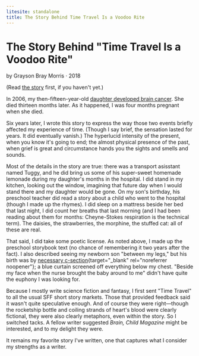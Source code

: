 ```yaml
---
litesite: standalone
title: The Story Behind Time Travel Is a Voodoo Rite
---
```

# The Story Behind "Time Travel Is a Voodoo Rite"

by Grayson Bray Morris ⋅ 2018

(Read [the story](HOME_URL_PHtime-travel-voodoo-rite/) first, if you haven't
yet.)

In 2006, my then-fifteen-year-old [daughter developed brain cancer](DOMAIN_URL_PHcancer-blog/). She
died thirteen months later. As it happened, I was four months pregnant
when she died.

Six years later, I wrote this story to express the way those two events
briefly affected my experience of time. (Though I say brief, the
sensation lasted for years. It did eventually vanish.) The hyperlucid
intensity of the present, when you know it's going to end; the almost
physical presence of the past, when grief is great and circumstance
hands you the sights and smells and sounds.

Most of the details in the story are true: there was a transport
asisstant named Tuggy, and he did bring us some of his super-sweet
homemade lemonade during my daughter's months in the hospital. I did
stand in my kitchen, looking out the window, imagining that future day
when I would stand there and my daughter would be gone. On my son's
birthday, his preschool teacher did read a story about a child who went
to the hospital (though I made up the rhymes). I did sleep on a mattress
beside her bed that last night, I did count her breaths that last
morning (and I had been reading about them for months: Cheyne-Stokes
respiration is the technical term). The daisies, the strawberries, the
morphine, the stuffed cat: all of these are real.

That said, I did take some poetic license. As noted above, I made up the
preschool storybook text (no chance of remembering it two years after
the fact). I also described seeing my newborn son "between my legs," but
his birth was by [necessary
c-section](http://vasaprevia.com/){target="_blank"
rel="noreferrer noopener"}; a blue curtain screened off everything below
my chest. "Beside my face when the nurse brought the baby around to me"
didn't have quite the euphony I was looking for.

Because I mostly write science fiction and fantasy, I first sent "Time
Travel" to all the usual SFF short story markets. Those that provided
feedback said it wasn't quite speculative enough. And of course they
were right&mdash;though the rocketship bottle and coiling strands of heart's
blood were clearly fictional, they were also clearly metaphors, even
within the story. So I switched tacks. A fellow writer suggested *Brain,
Child Magazine* might be interested, and to my delight they were.

It remains my favorite story I've written, one that captures what I
consider my strengths as a writer.
